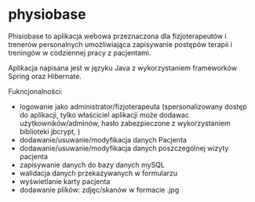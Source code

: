 # physiobase

Phisiobase to aplikacja webowa przeznaczona dla fizjoterapeutów i trenerów personalnych 
umożliwiająca zapisywanie postępów terapii i treningów w codziennej pracy z pacjentami.

Aplikacja napisana jest w języku Java z wykorzystaniem frameworków Spring oraz Hibernate.

Fukncjonalności:
- logowanie jako administrator/fizjoterapeuta 
(spersonalizowany dostęp do aplikacji, tylko właściciel aplikacji może dodawac użytkowników/adminów, hasło zabezpieczone z wykorzystaniem biblioteki jbcrypt, )
- dodawanie/usuwanie/modyfikacja danych Pacjenta
- dodawanie/usuwanie/modyfikacja danych poszczególnej wizyty pacjenta
- zapisywanie danych do bazy danych mySQL
- walidacja danych przekazywanych w formularzu
- wyświetlanie karty pacjenta
- dodawanie plików: zdjęc/skanów w formacie .jpg

